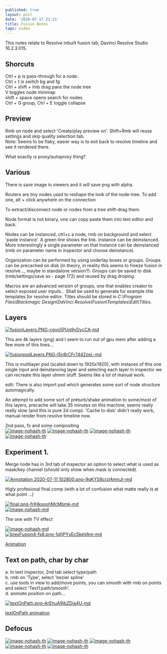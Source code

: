 ```yaml
---
published: true
layout: post
date: '2020-07-17 21:21'
title: Fusion Notes
tags: video 
---
```

This notes relate to Resolve inbuilt fusion tab, Davinci Resolve Studio 16.2.3.015.

## Shorcuts

Ctrl + p is pass-through for a node.  
Ctrl + t is switch bg and fg  
Ctrl + shift + lmb drag pans the node tree  
V toggles node minimap  
shift + space opens search for nodes  
Ctrl + G group, Ctrl + E toggle collapse

## Preview

Rmb on node and select 'Create/play preview on'. Shift+Rmb will reuse settings and skip quality selection tab.  
Note: Seems to be flaky, easier way is to exit back to resolve timeline and see it rendered there.

What exactly is proxy/autoproxy thing?

## Various

There is save image in viewers and it will save png with alpha.

Routers are tiny nodes used to reshape the look of the node-tree. To add one, alt + click anywhere on the connection  

To extract/disconnect node or nodes from a tree shift-drag them.  

Node format is not binary, one can copy paste them into text editor and back.  

Nodes can be instanced, ctrl+c a node, rmb on background and select 'paste instance'. A green line shows the link. Instance can be deinstanced. More interestingly a single parameter on that instance can be deinstanced (rmb on parameter name in inspector and choose deinstance). 

Organization can be performed by using underlay boxes or groups. Groups can be precached on disk (in theory, in reality this seems to freeze fusion in resolve..., maybe in standalone version?). Groups can be saved to disk (rmb/settings/save as - page 172) and reused by drag droping.

Macros are an advanced version of groups, one that enables creator to select exposed user inputs... Shall be used to generate for example title templates for resolve editor. Titles should be stored in *C:\Program Files\Blackmagic Design\DaVinci Resolve\Fusion\Templates\Edit\Titles*.

## Layers

[![fusionLayers.PNG-cgvo5PUq9yDycCA-md](https://images.weserv.nl/?url=https://i.imgur.com/Se7fS2s.png)](https://images.weserv.nl/?url=https://i.imgur.com/foMlt9f.png)

This are 4k layers (png) and I seem to run out of gpu mem after adding a few more of this lines...

[![fusionpsdLayers.PNG-l5n8rCFr7442zeL-md](https://images.weserv.nl/?url=https://i.imgur.com/NdedFXl.png)](https://images.weserv.nl/?url=https://i.imgur.com/6JaFWVY.png)

This is multilayer psd (scaled down to 1920x1920), with instaces of this one single input and deinstancing layer and selecting each layer in inspector we can recreate this layer uhmm stuff. Seems like a lot of manual work.

edit: There is also import psd which generates some sort of node structure automagically.

An attempt to add some sort of preturb/shake animation to some/most of this layers, precache will take 35 minutes on this machine, seems really really slow (and this is pure 2d comp). 'Cache to disk' didn't really work, manual render from resolve timeline now.

2nd pass, fx and some compositing  
[![image-nohash-th](https://images.weserv.nl/?url=https://i.imgur.com/LYNJbpvb.png)](https://images.weserv.nl/?url=https://i.imgur.com/LYNJbpv.png)
[![image-nohash-th](https://images.weserv.nl/?url=https://i.imgur.com/9qiREeJb.png)](https://images.weserv.nl/?url=https://i.imgur.com/9qiREeJ.png)
[![image-nohash-th](https://images.weserv.nl/?url=https://i.imgur.com/umfCG4Db.png)](https://images.weserv.nl/?url=https://i.imgur.com/umfCG4D.png)
[![image-nohash-th](https://images.weserv.nl/?url=https://i.imgur.com/uqOvXcAb.png)](https://images.weserv.nl/?url=https://i.imgur.com/uqOvXcA.png)

## Experiment 1.

Merge node has in 3rd tab of inspector an option to select what is used as mask/key channel (should only show when mask is connected).

[![Annotation 2020-07-11 102800.png-9qKYS8crzjAmnJr-md](https://images.weserv.nl/?url=https://i.imgur.com/1Cs5Ldl.png)](https://images.weserv.nl/?url=https://i.imgur.com/EgLmfdj.png)

Higly profesional final comp (with a lot of confusion what matte really is at what point ...)

[![final.png-frIHkooohMcMbmk-md](https://images.weserv.nl/?url=https://i.imgur.com/yyNrGBo.png)](https://images.weserv.nl/?url=https://i.imgur.com/ftfHngt.png)  
[![image-nohash-md](https://images.weserv.nl/?url=https://i.imgur.com/vO8s71hl.png)](https://images.weserv.nl/?url=https://i.imgur.com/vO8s71h.png)

The one with TV effect

[![image-nohash-md](https://images.weserv.nl/?url=https://i.imgur.com/8IDvANJl.png)](https://images.weserv.nl/?url=https://i.imgur.com/8IDvANJ.png)  
[![brexFusion4-fs8.png-1qfjPYyEcSkeVAm-md](https://images.weserv.nl/?url=https://i.imgur.com/AzjGtHsl.png)](https://images.weserv.nl/?url=https://i.imgur.com/AzjGtHs.png)

[Animation](https://youtu.be/7_6eLm6ouC4)

## Text on path, char by char

a. In text inspector, 2nd tab select type/path  
b. rmb on 'Type', select 'bezier spline'  
c. use tools in view to add/move points, you can smooth with rmb on points and select 'Text1:path/smooth'.  
d. animate position on path...  

[![textOnPath.png-ArEhuA9ibZDia4U-md](https://images.weserv.nl/?url=https://i.imgur.com/Qqh14hB.png)](https://images.weserv.nl/?url=https://i.imgur.com/v2ZwdmG.png)

[textOnPath animation](https://youtu.be/hzMkQy1JB5Y)

## Defocus

[![image-nohash-th](https://images.weserv.nl/?url=https://i.imgur.com/FHMWT39b.png)](https://images.weserv.nl/?url=https://i.imgur.com/FHMWT39.png)
[![image-nohash-th](https://images.weserv.nl/?url=https://i.imgur.com/gMH2p0Db.png)](https://images.weserv.nl/?url=https://i.imgur.com/gMH2p0D.png)
[![image-nohash-th](https://images.weserv.nl/?url=https://i.imgur.com/TfieFiJb.png)](https://images.weserv.nl/?url=https://i.imgur.com/TfieFiJ.png)
[![image-nohash-th](https://images.weserv.nl/?url=https://i.imgur.com/5rUbf3Ib.png)](https://images.weserv.nl/?url=https://i.imgur.com/5rUbf3I.png)
[![image-nohash-th](https://images.weserv.nl/?url=https://i.imgur.com/DzYAadgb.png)](https://images.weserv.nl/?url=https://i.imgur.com/DzYAadg.png)
